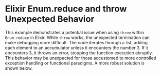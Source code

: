 # Elixir Enum.reduce and throw Unexpected Behavior

This example demonstrates a potential issue when using `throw` within `Enum.reduce` in Elixir.  While `throw` works, the unexpected termination can make debugging more difficult. The code iterates through a list, adding each element to an accumulator unless it encounters the number 3.  If it encounters 3, it throws an error, stopping the function execution abruptly. This behavior may be unexpected for those accustomed to more controlled exception handling or functional paradigms.  A more robust solution is shown below. 